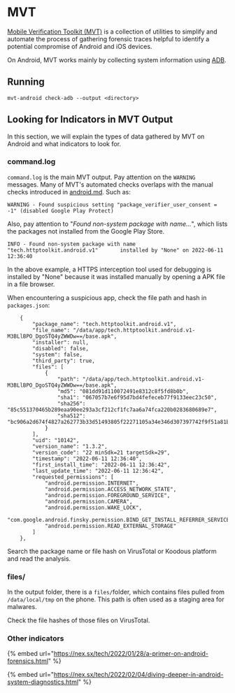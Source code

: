# MVT

[Mobile Verification Toolkit (MVT)](https://github.com/mvt-project/mvt) is a collection of utilities to simplify and automate the process of gathering forensic traces helpful to identify a potential compromise of Android and iOS devices.

On Android, MVT works mainly by collecting system information using [ADB](https://developer.android.com/studio/command-line/adb).

## Running

`mvt-android check-adb --output <directory>`

## Looking for Indicators in MVT Output

In this section, we will explain the types of data gathered by MVT on Android and what indicators to look for.

### command.log

`command.log` is the main MVT output. Pay attention on the `WARNING` messages. Many of MVT's automated checks overlaps with the manual checks introduced in [android.md](../android.md "mention"). Such as:

```
WARNING - Found suspicious setting "package_verifier_user_consent = -1" (disabled Google Play Protect)
```

Also, pay attention to "_Found non-system package with name..._", which lists the packages not installed from the Google Play Store.

```
INFO - Found non-system package with name "tech.httptoolkit.android.v1"       installed by "None" on 2022-06-11 12:36:40
```

In the above example, a HTTPS interception tool used for debugging is installed by "None" because it was installed manually by opening a APK file in a file browser.

When encountering a suspicious app, check the file path and hash in `packages.json`:

```
    {    
        "package_name": "tech.httptoolkit.android.v1",
        "file_name": "/data/app/tech.httptoolkit.android.v1-M3BLlBPO_DgoSTQ4yZWWDw==/base.apk",
        "installer": null,
        "disabled": false,
        "system": false,
        "third_party": true,
        "files": [
            {
                "path": "/data/app/tech.httptoolkit.android.v1-M3BLlBPO_DgoSTQ4yZWWDw==/base.apk",
                "md5": "081dd91d110072491e8312c8f5fd8b0b",
                "sha1": "067057b7e6f95d7bd4fefeceb77f9133eec23c50",
                "sha256": "85c551370465b289eaa90ee293a3cf212cf1fc7aa6a74fca220b0283680689e7",
                "sha512":                                                                                                                  "bc906a2d674f4827a262773b33d51493805f22271105a34e346d307397742f9f51a81be8edfe70ea08a1aa04be6effda9cdd08b67a13f7cb02aab89514a7bb34"
            }
        ],
        "uid": "10142",
        "version_name": "1.3.2",
        "version_code": "22 minSdk=21 targetSdk=29",
        "timestamp": "2022-06-11 12:36:40",
        "first_install_time": "2022-06-11 12:36:42",
        "last_update_time": "2022-06-11 12:36:42",
        "requested_permissions": [
            "android.permission.INTERNET",
            "android.permission.ACCESS_NETWORK_STATE",
            "android.permission.FOREGROUND_SERVICE",
            "android.permission.CAMERA",
            "android.permission.WAKE_LOCK",
            "com.google.android.finsky.permission.BIND_GET_INSTALL_REFERRER_SERVICE",
            "android.permission.READ_EXTERNAL_STORAGE"
        ]
    },
```

Search the package name or file hash on VirusTotal or Koodous platform and read the analysis.

### files/

In the output folder, there is a `files/`folder, which contains files pulled from `/data/local/tmp` on the phone. This path is often used as a staging area for malwares.

Check the file hashes of those files on VirusTotal.

### Other indicators

{% embed url="https://nex.sx/tech/2022/01/28/a-primer-on-android-forensics.html" %}

{% embed url="https://nex.sx/tech/2022/02/04/diving-deeper-in-android-system-diagnostics.html" %}
